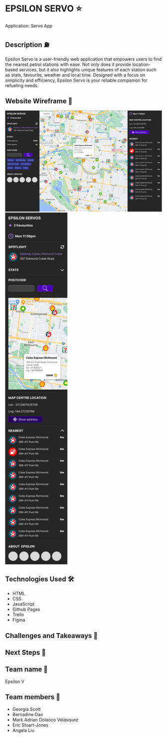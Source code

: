 # EPSILON SERVO ⭐
Application: Servo App

## Description ⛽
Epsilon Servo is a user-friendly web application that empowers users to find the nearest petrol stations with ease. Not only does it provide location-based services, but it also highlights unique features of each station such as stats, favourite, weather and local time. Designed with a focus on simplicity and efficiency, Epsilon Servo is your reliable companion for refueling needs.

## Website Wireframe 📝
<img width= "600" alt="Desktop Version" src="client/images/Epsilon Servos.png">
<img width= "200" alt="Mobile Version" src="client/images/Epsilon Servo_ mobile.png">


## Technologies Used 🛠️
- HTML
- CSS
- JavaScript
- Github Pages
- Trello
- Figma


## Challenges and Takeaways 🤔


## Next Steps 🚀


## Team name 👥
Epsilon V


## Team members 👥
- Georgia Scott
- Bernadine Dao
- Mark Adrian Dolaoco Velasquez
- Eric Stuart-Jones
- Angela Liu
